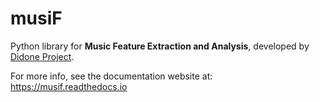 # musiF

Python library for **Music Feature Extraction and Analysis**, developed by [Didone Project](https://didone.eu/). 

For more info, see the documentation website at: https://musif.readthedocs.io
